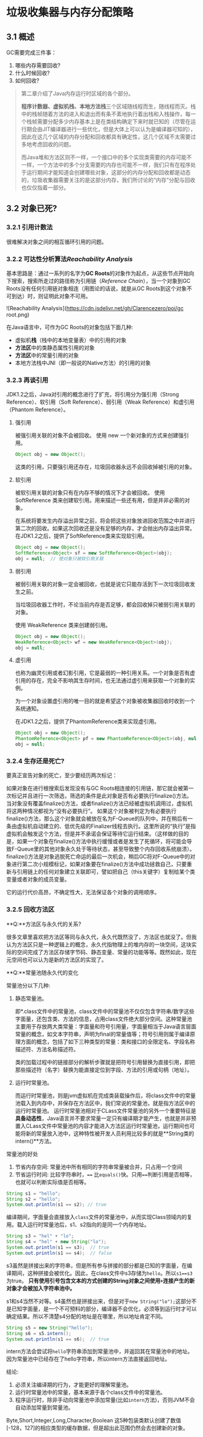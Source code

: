 # 垃圾收集器与内存分配策略

## 3.1 概述

GC需要完成三件事：

1. 哪些内存需要回收?
2. 什么时候回收?
3. 如何回收?

> 第二章介绍了Java内存运行时区域的各个部分。
>
> **程序计数器、虚拟机栈、本地方法栈**三个区域随线程而生，随线程而灭。栈中的栈帧随着方法的进入和退出而有条不紊地执行着出栈和入栈操作，每一个栈帧需要分配多少内存基本上是在类结构确定下来时就已知的（尽管在运行期会由JIT编译器进行一些优化，但是大体上可以认为是编译器可知的），因此在这几个区域的内存分配和回收都具有确定性，这几个区域不太需要过多地考虑回收的问题。
>
> 而Java堆和方法区则不一样，一个接口中的多个实现类需要的内存可能不一样，一个方法中的多个分支需要的内存也可能不一样，我们只有在程序处于运行期间才能知道会创建哪些对象，这部分的内存分配和回收都是动态的，垃圾收集器需要关注的是这部分内存，我们所讨论的“内存”分配与回收也仅仅指着一部分。

## 3.2 对象已死?

### 3.2.1 引用计数法

很难解决对象之间的相互循环引用的问题。

### 3.2.2 可达性分析算法*Reachability Analysis*

基本思路是：通过一系列的名字为**GC Roots**的对象作为起点，从这些节点开始向下搜索，搜索所走过的路径称为引用链（*Reference Chain*），当一个对象到GC Roots没有任何引用链对象相连（用图论的话说，就是从GC Roots到这个对象不可到达）时，则证明此对象不可用。

![Reachability Analysis](https://cdn.jsdelivr.net/gh/Clarencezero/poi/gc root.png)

在Java语言中，可作为GC Roots的对象包括下面几种:

- 虚拟机**栈**（栈中的本地变量表）中的引用的对象
- **方法区**中的类静态属性引用的对象
- **方法区**中的常量引用的对象
- 本地方法栈中JNI（即一般说的Native方法）的引用的对象

### 3.2.3 再谈引用

JDK1.2之后，Java对引用的概念进行了扩充，将引用分为强引用（Strong Reference）、软引用（Soft Reference）、弱引用（Weak Reference）和虚引用（Phantom Reference）。

1. 强引用

   被强引用关联的对象不会被回收。 使用 new 一个新对象的方式来创建强引用。
   ```java
   Object obj = new Object();
   ```

   这类的引用，只要强引用还存在，垃圾回收器永远不会回收掉被引用的对象。 

2. 软引用

   被软引用关联的对象只有在内存不够的情况下才会被回收。 使用 SoftReference 类来创建软引用。用来描述一些还有用，但是并非必需的对象。

   在系统将要发生内存溢出异常之前，将会把这些对象放进回收范围之中并进行第二次的回收。如果这次回收还是没有足够的内存，才会抛出内存溢出异常。在JDK1.2之后，提供了SoftReference类来实现软引用。

   ```java
   Object obj = new Object();
   SoftReference<Object> sf = new SoftReference<Object>(obj);
   obj = null;  // 使对象只被软引用关联
   ```

3. 弱引用

   被弱引用关联的对象一定会被回收，也就是说它只能存活到下一次垃圾回收发生之前。 
   
   当垃圾回收器工作时，不论当前内存是否足够，都会回收掉只被弱引用关联的对象。
   
   使用 WeakReference 类来创建弱引用。
   
   ```java
   Object obj = new Object();
   WeakReference<Object> wf = new WeakReference<Object>(obj);
   obj = null;
   ```

4. 虚引用

   也称为幽灵引用或者幻影引用，它是最弱的一种引用关系。一个对象是否有虚引用的存在，完全不影响其生存时间，也无法通过虚引用来获取一个对象的实例。

   为一个对象设置虚引用的唯一目的就是希望这个对象被收集器回收时收到一个系统通知。

   在JDK1.2之后，提供了PhantomReference类来实现虚引用。

   ```java
   Object obj = new Object();
   PhantomReference<Object> pf = new PhantomReference<Object>(obj, null);
   obj = null;
   ```

### 3.2.4 生存还是死亡?

要真正宣告对象的死亡，至少要经历两次标记：

如果对象在进行根搜索后发现没有与GC Roots相连接的引用链，那它就会被第一次标记并且进行一次筛选，筛选的条件是此对象是否有必要执行finalize()方法。当对象没有覆盖finalize()方法，或者finalize()方法已经被虚拟机调用过，虚拟机将这两种情况都视为“没有必要执行”。 如果这个对象被判定为有必要执行finalize()方法，那么这个对象就会被放在名为F-Queue的队列中，并在稍后有一条由虚拟机自动建立的、低优先级的Finalizer线程去执行。这里所说的“执行”是指虚拟机会触发这个方法，但是并不承诺会保证等待它运行结束。（这样做的目的是，如果一个对象在finalize()方法中执行缓慢或者是发生了死循环，将可能会导致F-Queue里的其他对象永久处于等待状态，甚至导致整个内存回收系统崩溃）。 finalize()方法是对象逃脱死亡命运的最后一次机会，稍后GC将对F-Queue中的对象进行第二次小规模标记，如果对象要在finalize()方法中成功拯救自己，只要重新与引用链上的任何对象建立关联即可，譬如把自己（this关键字）复制给某个类变量或者对象的成员变量。

它的运行代价高昂，不确定性大，无法保证各个对象的调用顺序。

### 3.2.5 回收方法区

**Q:**方法区与永久代的关系?

很多文章里喜欢把方法区等同与永久代，永久代既然没了，方法区也就没了。但我认为方法区只是一种逻辑上的概念，永久代指物理上的堆内存的一块空间，这块实际的空间完成了方法区存储字节码、静态变量、常量的功能等等。既然如此，现在元空间也可以认为是新的方法区的实现了。

**Q:**常量池随永久代的变化

常量池分以下几种:

1. 静态常量池。

   即*.class文件中的常量池，class文件中的常量池不仅仅包含字符串/数字这些字面量，还包含类、方法的信息，占用class文件绝大部分空间。这种常量池主要用于存放两大类常量：字面量和符号引用量，字面量相当于Java语言层面常量的概念，如文本字符串，声明为final的常量值等；符号引用则属于编译原理方面的概念，包括了如下三种类型的常量：类和接口的全限定名、字段名称描述符、方法名称描述符。 

   类的加载过程中的链接部分的解析步骤就是把符号引用替换为直接引用，即把那些描述符（名字）替换为能直接定位到字段、方法的引用或句柄（地址）。

2. 运行时常量池。

   而运行时常量池，则是jvm虚拟机在完成类装载操作后，将class文件中的常量池载入到内存中，并保存在方法区中，我们常说的常量池，就是指方法区中的运行时常量池。 运行时常量池相对于CLass文件常量池的另外一个重要特征是**具备动态性**，Java语言并不要求常量一定只有编译期才能产生，也就是并非预置入CLass文件中常量池的内容才能进入方法区运行时常量池，运行期间也可能将新的常量放入池中，这种特性被开发人员利用比较多的就是**String类的intern()**方法。 

常量池的好处

1. 节省内存空间: 常量池中所有相同的字符串常量被合并，只占用一个空间
2. 节省运行时间: 比较字符串时，`==` 比`equals()`快。只用`==`判断引用是否相等，也就可以判断实际值是否相等。

```java
String s1 = "hello";
String s2 = "hello";
System.out.println(s1 == s2); // true
```

编译期间，字面量会直接放入`class`文件的常量池中，从而实现Class领域内的复用。载入运行时常量池后，s1、s2指向的是同一个内存地址。

```java
String s3 = "hel" + "lo";
String s4 = "hel" + new String("lo");
System.out.println(s1 == s3);  // true
System.out.println(s1 == s4);  // false
```

s3虽然是拼接出来的字符串，但是所有参与拼接的部分都是已知的字面量，在编译期间，这种拼接会被优化。因此，在class文件中s3存储为`hello`。所以`s1==s3`为true。
**只有使用引号包含文本的方式创建的String对象之间使用`+`连接产生的新对象才会被加入字符串池中。**

s1和s4当然不对等。s4虽然也是拼接出来，但是对于`new String("lo");`这部分不是已知字面量，是一个不可预料的部分，编译器不会优化，必须等到运行时才可以确定结果。所以不清楚s4分配的地址是在哪里，所以地址肯定不同。

```java
String s5 = new String("hello");
String s6 = s5.intern();
System.out.println(s1 == s6);  // true
```

intern方法会尝试将`hello`字符串添加到常量池中，并返回其在常量池中的地址。因为常量池中已经存在了hello字符串，所以intern方法直接返回地址。

结论: 

1. 必须关注编译期的行为，才能更好的理解常量池。
2. 运行时常量池中的常量，基本来源于各个class文件中的常量池。
3. 程序运行时，除非手动向常量池中添加常量(比如`intern`方法)，否则JVM不会自动添加常量到常量池。

Byte,Short,Integer,Long,Character,Boolean 这5种包装类默认创建了数值[-128，127]的相应类型的缓存数据，但是超出此范围仍然会去创建新的对象。 










